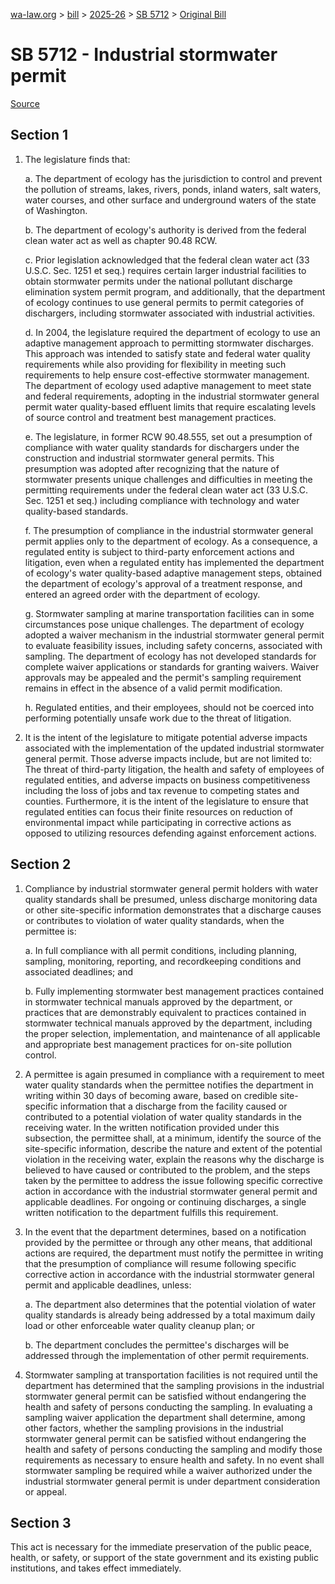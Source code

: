 [wa-law.org](/) > [bill](/bill/) > [2025-26](/bill/2025-26/) > [SB 5712](/bill/2025-26/sb/5712/) > [Original Bill](/bill/2025-26/sb/5712/1/)

# SB 5712 - Industrial stormwater permit

[Source](http://lawfilesext.leg.wa.gov/biennium/2025-26/Pdf/Bills/Senate%20Bills/5712.pdf)

## Section 1
1. The legislature finds that:

    a. The department of ecology has the jurisdiction to control and prevent the pollution of streams, lakes, rivers, ponds, inland waters, salt waters, water courses, and other surface and underground waters of the state of Washington.

    b. The department of ecology's authority is derived from the federal clean water act as well as chapter 90.48 RCW.

    c. Prior legislation acknowledged that the federal clean water act (33 U.S.C. Sec. 1251 et seq.) requires certain larger industrial facilities to obtain stormwater permits under the national pollutant discharge elimination system permit program, and additionally, that the department of ecology continues to use general permits to permit categories of dischargers, including stormwater associated with industrial activities.

    d. In 2004, the legislature required the department of ecology to use an adaptive management approach to permitting stormwater discharges. This approach was intended to satisfy state and federal water quality requirements while also providing for flexibility in meeting such requirements to help ensure cost-effective stormwater management. The department of ecology used adaptive management to meet state and federal requirements, adopting in the industrial stormwater general permit water quality-based effluent limits that require escalating levels of source control and treatment best management practices.

    e. The legislature, in former RCW 90.48.555, set out a presumption of compliance with water quality standards for dischargers under the construction and industrial stormwater general permits. This presumption was adopted after recognizing that the nature of stormwater presents unique challenges and difficulties in meeting the permitting requirements under the federal clean water act (33 U.S.C. Sec. 1251 et seq.) including compliance with technology and water quality-based standards.

    f. The presumption of compliance in the industrial stormwater general permit applies only to the department of ecology. As a consequence, a regulated entity is subject to third-party enforcement actions and litigation, even when a regulated entity has implemented the department of ecology's water quality-based adaptive management steps, obtained the department of ecology's approval of a treatment response, and entered an agreed order with the department of ecology.

    g. Stormwater sampling at marine transportation facilities can in some circumstances pose unique challenges. The department of ecology adopted a waiver mechanism in the industrial stormwater general permit to evaluate feasibility issues, including safety concerns, associated with sampling. The department of ecology has not developed standards for complete waiver applications or standards for granting waivers. Waiver approvals may be appealed and the permit's sampling requirement remains in effect in the absence of a valid permit modification.

    h. Regulated entities, and their employees, should not be coerced into performing potentially unsafe work due to the threat of litigation.

2. It is the intent of the legislature to mitigate potential adverse impacts associated with the implementation of the updated industrial stormwater general permit. Those adverse impacts include, but are not limited to: The threat of third-party litigation, the health and safety of employees of regulated entities, and adverse impacts on business competitiveness including the loss of jobs and tax revenue to competing states and counties. Furthermore, it is the intent of the legislature to ensure that regulated entities can focus their finite resources on reduction of environmental impact while participating in corrective actions as opposed to utilizing resources defending against enforcement actions.

## Section 2
1. Compliance by industrial stormwater general permit holders with water quality standards shall be presumed, unless discharge monitoring data or other site-specific information demonstrates that a discharge causes or contributes to violation of water quality standards, when the permittee is:

    a. In full compliance with all permit conditions, including planning, sampling, monitoring, reporting, and recordkeeping conditions and associated deadlines; and

    b. Fully implementing stormwater best management practices contained in stormwater technical manuals approved by the department, or practices that are demonstrably equivalent to practices contained in stormwater technical manuals approved by the department, including the proper selection, implementation, and maintenance of all applicable and appropriate best management practices for on-site pollution control.

2. A permittee is again presumed in compliance with a requirement to meet water quality standards when the permittee notifies the department in writing within 30 days of becoming aware, based on credible site-specific information that a discharge from the facility caused or contributed to a potential violation of water quality standards in the receiving water. In the written notification provided under this subsection, the permittee shall, at a minimum, identify the source of the site-specific information, describe the nature and extent of the potential violation in the receiving water, explain the reasons why the discharge is believed to have caused or contributed to the problem, and the steps taken by the permittee to address the issue following specific corrective action in accordance with the industrial stormwater general permit and applicable deadlines. For ongoing or continuing discharges, a single written notification to the department fulfills this requirement.

3. In the event that the department determines, based on a notification provided by the permittee or through any other means, that additional actions are required, the department must notify the permittee in writing that the presumption of compliance will resume following specific corrective action in accordance with the industrial stormwater general permit and applicable deadlines, unless:

    a. The department also determines that the potential violation of water quality standards is already being addressed by a total maximum daily load or other enforceable water quality cleanup plan; or

    b. The department concludes the permittee's discharges will be addressed through the implementation of other permit requirements.

4. Stormwater sampling at transportation facilities is not required until the department has determined that the sampling provisions in the industrial stormwater general permit can be satisfied without endangering the health and safety of persons conducting the sampling. In evaluating a sampling waiver application the department shall determine, among other factors, whether the sampling provisions in the industrial stormwater general permit can be satisfied without endangering the health and safety of persons conducting the sampling and modify those requirements as necessary to ensure health and safety. In no event shall stormwater sampling be required while a waiver authorized under the industrial stormwater general permit is under department consideration or appeal.

## Section 3
This act is necessary for the immediate preservation of the public peace, health, or safety, or support of the state government and its existing public institutions, and takes effect immediately.
